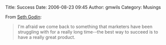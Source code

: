 Title: Success
Date: 2006-08-23 09:45
Author: gmwils
Category: Musings

From [Seth Godin][]:

> I'm afraid we come back to something that marketers have been
> struggling with for a really long time--the best way to succeed is to
> have a really great product.

  [Seth Godin]: http://sethgodin.typepad.com/seths_blog/2006/08/thinking_about_.html
